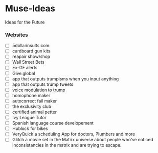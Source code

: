 # Muse-Ideas
Ideas for the Future
### Websites
- [ ] 5dollarinsults.com
- [ ] cardboard gun kits
- [ ] reapair show/shop
- [ ] Wall Street Bets 
- [ ] Ex-GF alerts
- [ ] Give.global
- [ ] app that outputs trumpisms when you input anything
- [ ] app that outputs trump tweets
- [ ] voice modulation to trump
- [ ] homophone maker
- [ ] autocorrect fail maker
- [ ] the exclusivity club
- [ ] certified animal petter
- [ ] Ivy League Tutor
- [ ] Spanish language course developement
- [ ] Hublock for bikes 
- [ ] VeryQuick a scheduling App for doctors, Plumbers and more
- [ ] Glitch a movie set in the Matrix universe about people who've noticed inconsistancies in the matrix and are trying to escape.
